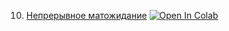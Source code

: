 10. [Непрерывное матожидание](https://mathmechterver.github.io/terver2022/prac10/prac.html)  [![Open In Colab](https://colab.research.google.com/assets/colab-badge.svg)](https://colab.research.google.com/github/mathmechterver/terver2022/blob/master/prac10/prac.ipynb)